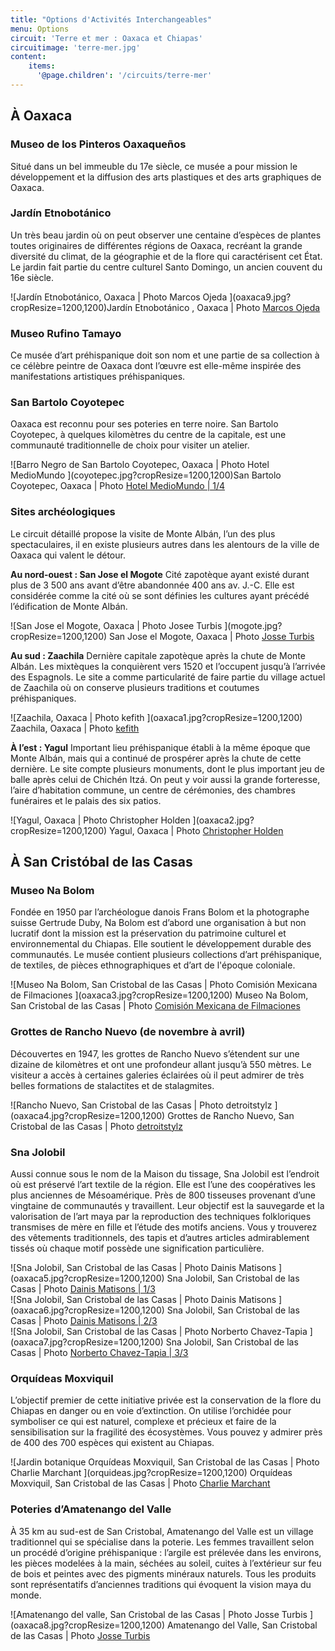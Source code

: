 ```yaml
---
title: "Options d'Activités Interchangeables"
menu: Options
circuit: 'Terre et mer : Oaxaca et Chiapas'
circuitimage: 'terre-mer.jpg'
content:
    items:
      '@page.children': '/circuits/terre-mer'
---
```


## À Oaxaca

### Museo de los Pinteros Oaxaqueños

Situé dans un bel immeuble du 17e siècle, ce musée a pour mission le développement et la diffusion des arts plastiques et des arts graphiques de Oaxaca.

### Jardín Etnobotánico

Un très beau jardin où on peut observer une centaine d’espèces de plantes toutes originaires de différentes régions de Oaxaca, recréant la grande diversité du climat, de la géographie et de la flore qui caractérisent cet État. Le jardin fait partie du centre culturel Santo Domingo, un ancien couvent du 16e siècle.

<div markdown="1">![Jardín Etnobotánico, Oaxaca | Photo Marcos Ojeda
](oaxaca9.jpg?cropResize=1200,1200)<span class="caption">Jardín Etnobotánico , Oaxaca | Photo <a href="https://www.flickr.com/photos/subliminal/"> Marcos Ojeda 
</a> </span></div>

### Museo Rufino Tamayo

Ce musée d’art préhispanique doit son nom et une partie de sa collection à ce célèbre peintre de Oaxaca dont l’œuvre est elle-même inspirée des manifestations artistiques préhispaniques.

### San Bartolo Coyotepec

Oaxaca est reconnu pour ses poteries en terre noire. San Bartolo Coyotepec, à quelques kilomètres du centre de la capitale, est une communauté traditionnelle de choix pour visiter un atelier.


<div markdown="1">![Barro Negro de San Bartolo Coyotepec, Oaxaca | Photo Hotel MedioMundo
](coyotepec.jpg?cropResize=1200,1200)<span class="caption">San Bartolo Coyotepec, Oaxaca | Photo <a href="https://www.flickr.com/photos/9270254@N02/8545082846/in/photolist-ahY4c9-zfM6K-zfLYN-zfLfa-yYjZ2-zfLKM-zfLDP-zfLia-zfM3g-zfM9A-e26MwC-e26MqA-yYkYa-7rtYhM-7rtWSM-e6HHUN-9mqLAr-yYm5Y/">Hotel MedioMundo | 1/4 
</a> </span></div>


### Sites archéologiques 

Le circuit détaillé propose la visite de Monte Albán, l’un des plus spectaculaires, il en existe plusieurs autres dans les alentours de la ville de Oaxaca qui valent le détour. 

**Au nord-ouest : San Jose el Mogote** Cité zapotèque ayant existé durant plus de 3 500 ans avant d’être abandonnée 400 ans av. J.-C. Elle est considérée comme la cité où se sont définies les cultures ayant précédé l’édification de Monte Albán.

<div markdown="1">![San Jose el Mogote, Oaxaca | Photo Josee Turbis 
](mogote.jpg?cropResize=1200,1200)<span class="caption">
San Jose el Mogote, Oaxaca | Photo <a href="http://literaturadelaepocaprehispanica.blogspot.mx/2014_01_01_archive.html">Josse Turbis
</a> </span></div>

**Au sud : Zaachila**  Dernière capitale zapotèque après la chute de Monte Albán. Les mixtèques la conquièrent vers 1520 et l’occupent jusqu’à l’arrivée des Espagnols. Le site a comme particularité de faire partie du village actuel de Zaachila où on conserve plusieurs traditions et coutumes préhispaniques.

<div markdown="1">![Zaachila, Oaxaca | Photo kefith 
](oaxaca1.jpg?cropResize=1200,1200)<span class="caption">
Zaachila, Oaxaca | Photo <a href="https://https://www.flickr.com/photos/kefith/">kefith
</a> </span></div>


**À l’est : Yagul** Important lieu préhispanique établi à la même époque que Monte Albán, mais qui a continué de prospérer après la chute de cette dernière. Le site compte plusieurs monuments, dont le plus important jeu de balle après celui de Chichén Itzá. On peut y voir aussi la grande forteresse, l’aire d’habitation commune, un centre de cérémonies, des chambres funéraires et le palais des six patios.

<div markdown="1">![Yagul, Oaxaca | Photo Christopher Holden
](oaxaca2.jpg?cropResize=1200,1200)<span class="caption">
Yagul, Oaxaca | Photo <a href="http://https://www.flickr.com/photos/maximalideal/">Christopher Holden
</a> </span></div>

## À San Cristóbal de las Casas

### Museo Na Bolom

Fondée en 1950 par l’archéologue danois Frans Bolom et la photographe suisse Gertrude Duby, Na Bolom est d’abord une organisation à but non lucratif dont la mission est la préservation du patrimoine culturel et environnemental du Chiapas. Elle soutient le développement durable des communautés. Le musée contient plusieurs collections d’art préhispanique, de textiles, de pièces ethnographiques et d’art de l'époque coloniale. 

<div markdown="1">![Museo Na Bolom, San Cristobal de las Casas | Photo Comisión Mexicana de Filmaciones 
](oaxaca3.jpg?cropResize=1200,1200)<span class="caption">
Museo Na Bolom, San Cristobal de las Casas | Photo <a href="https://www.flickr.com/photos/comefilm/">Comisión Mexicana de Filmaciones 
</a> </span></div>



### Grottes de Rancho Nuevo (de novembre à avril)

Découvertes en 1947, les grottes de Rancho Nuevo s’étendent sur une dizaine de kilomètres et ont une profondeur allant jusqu’à 550 mètres. Le visiteur a accès à certaines galeries éclairées où il peut admirer de très belles formations de stalactites et de stalagmites.


<div markdown="1">![Rancho Nuevo, San Cristobal de las Casas | Photo detroitstylz 
](oaxaca4.jpg?cropResize=1200,1200)<span class="caption">
Grottes de Rancho Nuevo, San Cristobal de las Casas | Photo <a href="https://www.flickr.com/photos/detroitstylz/">detroitstylz 
</a> </span></div>


### Sna Jolobil

Aussi connue sous le nom de la Maison du tissage, Sna Jolobil est l’endroit où est préservé l’art textile de la région. Elle est l’une des coopératives les plus anciennes de Mésoamérique. Près de 800 tisseuses provenant d’une vingtaine de communautés y travaillent. Leur objectif est la sauvegarde et la valorisation de l’art maya par la reproduction des techniques folkloriques transmises de mère en fille et l’étude des motifs anciens. Vous y trouverez des vêtements traditionnels, des tapis et d’autres articles admirablement tissés où chaque motif possède une signification particulière. 

<div class="slider">
<div markdown="1">![Sna Jolobil, San Cristobal de las Casas | Photo Dainis Matisons
](oaxaca5.jpg?cropResize=1200,1200)<span class="caption">
Sna Jolobil, San Cristobal de las Casas | Photo <a href="https://www.flickr.com/photos/dainismatisons/">Dainis Matisons | 1/3
</a> </span></div>

<div markdown="1">![Sna Jolobil, San Cristobal de las Casas | Photo Dainis Matisons
](oaxaca6.jpg?cropResize=1200,1200)<span class="caption">
Sna Jolobil, San Cristobal de las Casas | Photo <a href="https://www.flickr.com/photos/dainismatisons/">Dainis Matisons | 2/3
</a> </span></div>

<div markdown="1">![Sna Jolobil, San Cristobal de las Casas | Photo Norberto Chavez-Tapia
](oaxaca7.jpg?cropResize=1200,1200)<span class="caption">
Sna Jolobil, San Cristobal de las Casas | Photo <a href="https://www.flickr.com/photos/khavez/">Norberto Chavez-Tapia | 3/3
</a> </span></div>

</div>



### Orquídeas Moxviquil

L’objectif premier de cette initiative privée est la conservation de la flore du Chiapas en danger ou en voie d’extinction. On utilise l’orchidée pour symboliser ce qui est naturel, complexe et précieux et faire de la sensibilisation sur la fragilité des écosystèmes. Vous pouvez y admirer près de 400 des 700 espèces qui existent au Chiapas.

<div markdown="1">![Jardin botanique Orquídeas Moxviquil, San Cristobal de las Casas | Photo 
Charlie Marchant
](orquideas.jpg?cropResize=1200,1200)<span class="caption">
Orquídeas Moxviquil, San Cristobal de las Casas | Photo <a href="https://www.flickr.com/photos/charlieontravel/">Charlie Marchant
</a> </span></div>

### Poteries d’Amatenango del Valle

À 35  km au sud-est de San Cristobal, Amatenango del Valle est un village traditionnel qui se spécialise dans la poterie. Les femmes travaillent selon un procédé d’origine préhispanique : l’argile est prélevée dans les environs, les pièces modelées à la main, séchées au soleil, cuites à l’extérieur sur feu de bois et peintes avec des pigments minéraux naturels. Tous les produits sont représentatifs d’anciennes traditions qui évoquent la vision maya du monde.

<div markdown="1">![Amatenango del valle, San Cristobal de las Casas | Photo 
Josse Turbis
](oaxaca8.jpg?cropResize=1200,1200)<span class="caption">
Amatenango del Valle, San Cristobal de las Casas | Photo <a href="http://posadamirador.com/visita-chiapas/">Josse Turbis
</a> </span></div>
